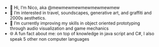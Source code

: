 - 👋 Hi, I’m Nico, aka @mewmewmewmewmewmewmew
- 👀 I’m interested in travel, soundscapes, generative art, and graffiti and 2000s aesthetics.
- 🌱 I’m currently improving my skills in object oriented prototyping through audio visualization and game mechanics
- 🌐 A fun fact about me: on top of knowledge in java script and C#, I also speak 5 other non computer languages

<!---
mewmewmewmewmewmewmew/mewmewmewmewmewmewmew is a ✨ special ✨ repository because its `README.md` (this file) appears on your GitHub profile.
You can click the Preview link to take a look at your changes.
--->
